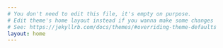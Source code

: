 ```yaml
---
# You don't need to edit this file, it's empty on purpose.
# Edit theme's home layout instead if you wanna make some changes
# See: https://jekyllrb.com/docs/themes/#overriding-theme-defaults
layout: home
---
```





<!-- Global site tag (gtag.js) - Google Analytics -->
<script async src="https://www.googletagmanager.com/gtag/js?id=UA-111866331-1"></script>
<script>
  window.dataLayer = window.dataLayer || [];
  function gtag(){dataLayer.push(arguments);}
  gtag('js', new Date());

  gtag('config', 'UA-111866331-1');
</script>
